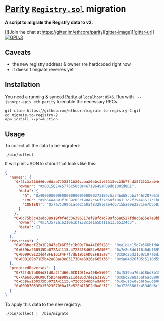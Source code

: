 # [Parity](https://ethcore.io/parity.html) [`Registry.sol`](https://github.com/ethcore/contracts/blob/b6f982b8ac5d47fe5d37f8bc6714f3e6149d8a50/Registry.sol) migration

**A script to migrate the Registry data to v2.**

[![Join the chat at https://gitter.im/ethcore/parity][gitter-image]][gitter-url] [![GPLv3][license-image]][license-url]

[gitter-image]: https://badges.gitter.im/Join%20Chat.svg
[gitter-url]: https://gitter.im/ethcore/parity
[license-image]: https://img.shields.io/badge/license-GPL%20v3-green.svg
[license-url]: https://www.gnu.org/licenses/gpl-3.0.en.html

## Caveats

- the new registry address & owner are hardcoded right now
- it doesn't migrate reverses yet

## Installation

You need a running & synced [Parity](https://ethcore.io/parity.html) at `localhost:8545`. Run with ` --jsonrpc-apis eth,parity` to enable the necessary RPCs.

```shell
git clone https://github.com/ethcore/migrate-to-registry-2.git
cd migrate-to-registry-2
npm install --production
```

## Usage

To collect all the data to be migrated:

```shell
./bin/collect
```

It will print JSON to stdout that looks like this:

```json
{
  "names": {
    "0xf2c3a518866ce68aa73555f2820cbaa20abc3142315ec258774d2572523aab4e": {
      "owner": "0x00156E4e5776c50c8a46719649AF09d01005d8D1",
      "data": {
        "A": "0x0000000000000000000000000273d59c5a34bd65cbba7463287e51b27a4680f5",
        "IMG": "0xb5eee083f7059c85c498e7c66f72d69f10a112d7f39ee5517c1b0b83e8032ee4",
        "CONTENT": "0x7a75399b1ace2ca0af83281eae4c6715bae9e2271ee7b558350d9ae06a5e4918"
      }
    },
    "0x0c75b3c43edc88919f0f4d336396817ef98fd8d789fb6a0527fd8c6a55e7e8bb": {
      "owner": "0x3A357Ea16210e1bfE0Bc1e1a5D811a13365334c3",
      "data": {}
    }
  },
  "reverses": {
    "0x008becf2201E2043eE86F55c1b09eF8a44E65028": "0xa1cac15d7e566bfd40a0d4454b5225c6c70892c26b5b82fdae2ff34ec581abd1",
    "0x639ba260535Db072A41115c472830846E4e9AD0F": "0x7e2e8dd118b0dbf6959def7dcc30f934860a9ac856004e19dbbfe46e5a4b4ba8",
    "0x0099C9123dd4BFE16184F7f7dE1931AD0EFB15a8": "0xb8c26d21508197a6d388fdc1a00f53c29d3cb254f741e085e2ad383c0cc51878",
    "0x00D189b71E5b42a88aa3e83173D4a6926e665336": "0x9a04d26f05c5110d55a24197765800853481cbc4f4be7bd4667662ac9f50b279"
  },
  "proposedReverses": {
    "0x72f4b7a806d8fd0a2f7d66c0CD1D71ea40Be5669": "0xf539ba76cb28bd8b154e5e1e046c11cc09c5a4831299ea08e5a04ce250df879f",
    "0x7Ae6d608CD96f5D34eD989211de85d7de1a31585": "0x0bc28e8a56f6ac080821132c5c7b44d4c9adc545974a554141622956bb261926",
    "0x639ba260535Db072A41115c472830846E4e9AD0F": "0x0bc28e8a56f6ac080821132c5c7b44d4c9adc545974a554141622956bb261926",
    "0x009D7053Fb15023F7090a15e52Eb71DF2d0a0f37": "0x1720680fc45940d6c1892e83e6b916986d068fc83e59caec592238237bd80410"
  }
}
```

To apply this data to the new registry:

```shell
./bin/collect | ./bin/migrate
```
